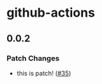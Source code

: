 # github-actions

## 0.0.2

### Patch Changes

- this is patch! ([#35](https://github.com/baseballyama/github-actions/pull/35))
